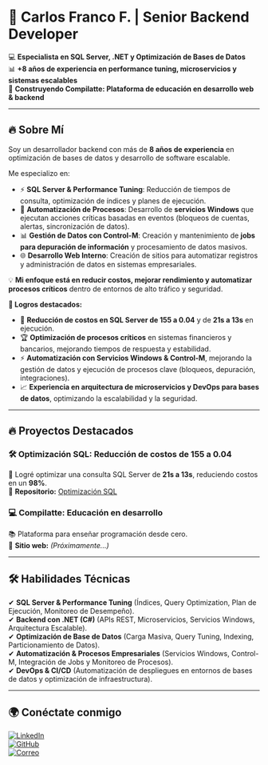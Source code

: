 # 🚀 Carlos Franco F. | Senior Backend Developer  

💻 **Especialista en SQL Server, .NET y Optimización de Bases de Datos**  
📊 **+8 años de experiencia en performance tuning, microservicios y sistemas escalables**  
🚀 **Construyendo Compilatte: Plataforma de educación en desarrollo web & backend**  

---

## 🔥 **Sobre Mí**
Soy un desarrollador backend con más de **8 años de experiencia** en optimización de bases de datos y desarrollo de software escalable.  

Me especializo en:  
- ⚡ **SQL Server & Performance Tuning**: Reducción de tiempos de consulta, optimización de índices y planes de ejecución.  
- 🔄 **Automatización de Procesos**: Desarrollo de **servicios Windows** que ejecutan acciones críticas basadas en eventos (bloqueos de cuentas, alertas, sincronización de datos).  
- 📊 **Gestión de Datos con Control-M**: Creación y mantenimiento de **jobs para depuración de información** y procesamiento de datos masivos.  
- 🌐 **Desarrollo Web Interno**: Creación de sitios para automatizar registros y administración de datos en sistemas empresariales.  

💡 **Mi enfoque está en reducir costos, mejorar rendimiento y automatizar procesos críticos** dentro de entornos de alto tráfico y seguridad.  

**📌 Logros destacados:**  
- 🚀 **Reducción de costos en SQL Server de 155 a 0.04** y de **21s a 13s** en ejecución.  
- 🏆 **Optimización de procesos críticos** en sistemas financieros y bancarios, mejorando tiempos de respuesta y estabilidad.  
- ⚡ **Automatización con Servicios Windows & Control-M**, mejorando la gestión de datos y ejecución de procesos clave (bloqueos, depuración, integraciones).  
- 📈 **Experiencia en arquitectura de microservicios y DevOps para bases de datos**, optimizando la escalabilidad y la seguridad.   

---

## 🔥 **Proyectos Destacados**
### 🛠 **Optimización SQL: Reducción de costos de 155 a 0.04**
🚀 Logré optimizar una consulta SQL Server de **21s a 13s**, reduciendo costos en un **98%**.  
📌 **Repositorio:** [Optimización SQL](https://github.com/Compilatte/Optimizacion_SP_SQL)  

### 💻 **Compilatte: Educación en desarrollo**
📚 Plataforma para enseñar programación desde cero.  
📌 **Sitio web:** *(Próximamente...)*  

---

## 🛠 **Habilidades Técnicas**
✔ **SQL Server & Performance Tuning** (Índices, Query Optimization, Plan de Ejecución, Monitoreo de Desempeño).  
✔ **Backend con .NET (C#)** (APIs REST, Microservicios, Servicios Windows, Arquitectura Escalable).  
✔ **Optimización de Base de Datos** (Carga Masiva, Query Tuning, Indexing, Particionamiento de Datos).  
✔ **Automatización & Procesos Empresariales** (Servicios Windows, Control-M, Integración de Jobs y Monitoreo de Procesos).  
✔ **DevOps & CI/CD** (Automatización de despliegues en entornos de bases de datos y optimización de infraestructura). 

---

## 🌍 **Conéctate conmigo**
[![LinkedIn](https://img.shields.io/badge/LinkedIn-CarlosFranco-blue?style=flat&logo=linkedin)](https://www.linkedin.com/in/carlosfrancoc/)  
[![GitHub](https://img.shields.io/badge/GitHub-CarlosFranco-black?style=flat&logo=github)](https://github.com/Compilatte)  
[![Correo](https://img.shields.io/badge/Email-Contacto-blue?style=flat&logo=gmail)](mailto:carlosfrancoc@compilatte.com)  
